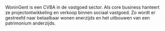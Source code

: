 WoninGent is een CVBA in de vastgoed sector. Als core business hanteert ze projectontwikkeling en verkoop binnen sociaal vastgoed. Zo wordt er gestreefd naar betaalbaar wonen enerzijds en het uitbouwen van een patrimonium anderzijds.